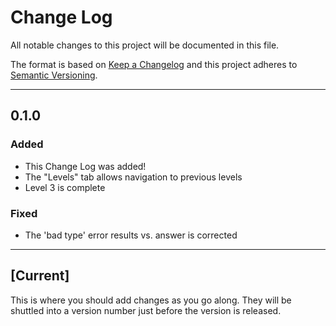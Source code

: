 # Change Log

All notable changes to this project will be documented in this file.

The format is based on [Keep a Changelog](http://keepachangelog.com/)
and this project adheres to [Semantic Versioning](http://semver.org/).


---

## 0.1.0

### Added

* This Change Log was added!
* The "Levels" tab allows navigation to previous levels
* Level 3 is complete

### Fixed

* The 'bad type' error results vs. answer is corrected

---

## [Current]

This is where you should add changes as you go along.
They will be shuttled into a version number just before the version is released.

